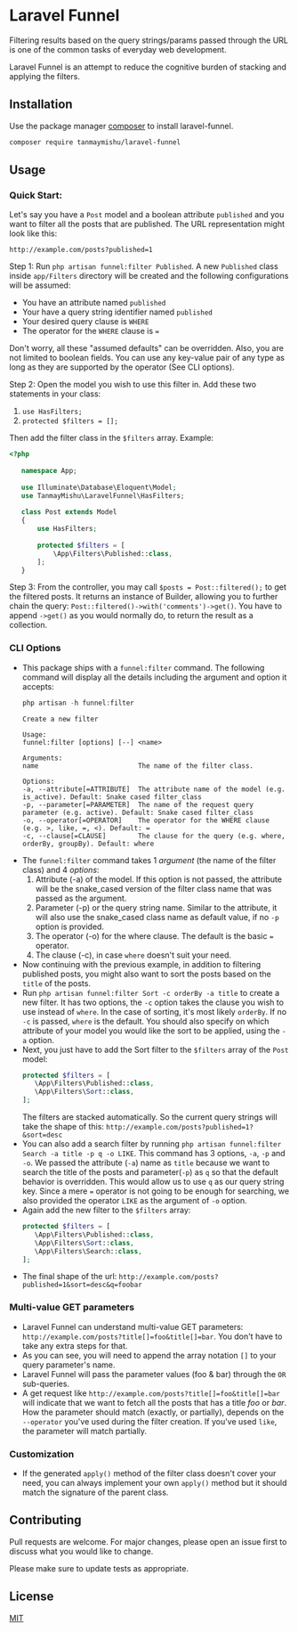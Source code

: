 # Laravel Funnel

Filtering results based on the query strings/params passed through the URL is one of the common tasks of everyday web development.

Laravel Funnel is an attempt to reduce the cognitive burden of stacking and applying the filters.

## Installation

Use the package manager [composer](https://getcomposer.org/) to install laravel-funnel.

```bash
composer require tanmaymishu/laravel-funnel
```

## Usage
### Quick Start:
Let's say you have a `Post` model and a boolean attribute `published` and you want to filter all the posts that are published. The URL representation might look like this:

`http://example.com/posts?published=1`

Step 1: Run `php artisan funnel:filter Published`. A new `Published` class inside `app/Filters` directory will be created and the following configurations will be assumed:

- You have an attribute named `published`
- Your have a query string identifier named `published`
- Your desired query clause is `WHERE`
- The operator for the `WHERE` clause is `=`

Don't worry, all these "assumed defaults" can be overridden. Also, you are not limited to boolean fields. You can use any key-value pair of any type as long as they are supported by the operator (See CLI options).

Step 2: Open the model you wish to use this filter in. Add these two statements in your class:

1. `use HasFilters;`
2. `protected $filters = [];`

Then add the filter class in the `$filters` array. Example:

```php
<?php
   
   namespace App;
   
   use Illuminate\Database\Eloquent\Model;
   use TanmayMishu\LaravelFunnel\HasFilters;
   
   class Post extends Model
   {
       use HasFilters;
   
       protected $filters = [
           \App\Filters\Published::class,
       ];
   }
```
Step 3: From the controller, you may call `$posts = Post::filtered();` to get the filtered posts. It returns an instance of Builder, allowing you to further chain the query:
`Post::filtered()->with('comments')->get()`. You have to append `->get()` as you would normally do, to return the result as a collection.
### CLI Options
 - This package ships with a `funnel:filter` command. The following command will display all the details including the argument and option it accepts:
    ```php
    php artisan -h funnel:filter
    ```
    ```Description:
    Create a new filter
    
    Usage:
    funnel:filter [options] [--] <name>
    
    Arguments:
    name                         The name of the filter class.
    
    Options:
    -a, --attribute[=ATTRIBUTE]  The attribute name of the model (e.g. is_active). Default: Snake cased filter_class
    -p, --parameter[=PARAMETER]  The name of the request query parameter (e.g. active). Default: Snake cased filter_class
    -o, --operator[=OPERATOR]    The operator for the WHERE clause (e.g. >, like, =, <). Default: =
    -c, --clause[=CLAUSE]        The clause for the query (e.g. where, orderBy, groupBy). Default: where
    ```
- The `funnel:filter` command takes 1 _argument_ (the name of the filter class) and 4 _options_:
    1) Attribute (-a) of the model. If this option is not passed, the attribute will be the snake_cased version of the filter class name that was passed as the argument.
    2) Parameter (-p) or the query string name. Similar to the attribute, it will also use the snake_cased class name as default value, if no `-p` option is provided. 
    3) The operator (-o) for the where clause. The default is the basic `=` operator.
    4) The clause (-c), in case `where` doesn't suit your need.
- Now continuing with the previous example, in addition to filtering published posts, you might also want to sort the posts based on the `title` of the posts.
- Run `php artisan funnel:filter Sort -c orderBy -a title` to create a new filter. It has two options, the `-c` option takes the clause you wish to use instead of `where`. In the case of sorting, it's most likely `orderBy`. If no `-c` is passed, `where` is the default. You should also specify on which attribute of your model you would like the sort to be applied, using the `-a` option. 
- Next, you just have to add the Sort filter to the `$filters` array of the `Post` model:
    ```php
    protected $filters = [
       \App\Filters\Published::class,
       \App\Filters\Sort::class,
    ];
    ```
  The filters are stacked automatically. So the current query strings will take the shape of this:
  `http://example.com/posts?published=1?&sort=desc`
- You can also add a search filter by running `php artisan funnel:filter Search -a title -p q -o LIKE`. This command has 3 options, `-a`, `-p` and `-o`. We passed the attribute (`-a`) name as `title` because we want to search the title of the posts and parameter(`-p`) as `q` so that the default behavior is overridden. This would allow us to use `q` as our query string key. Since a mere `=` operator is not going to be enough for searching, we also provided the operator `LIKE` as the argument of `-o` option.
- Again add the new filter to the `$filters` array:
     ```php
     protected $filters = [
        \App\Filters\Published::class,
        \App\Filters\Sort::class,
        \App\Filters\Search::class,
     ];
     ```
 - The final shape of the url: `http://example.com/posts?published=1&sort=desc&q=foobar`
 ### Multi-value GET parameters
 - Laravel Funnel can understand multi-value GET parameters:
 `http://example.com/posts?title[]=foo&title[]=bar`. You don't have to take any extra steps for that.
 - As you can see, you will need to append the array notation `[]` to your query parameter's name.
 - Laravel Funnel will pass the parameter values (foo & bar) through the `OR` sub-queries.
 - A get request like `http://example.com/posts?title[]=foo&title[]=bar` will indicate that we want to fetch all the posts that has a title _foo_ or _bar_. How the parameter should match (exactly, or partially), depends on the `--operator` you've used during the filter creation. If you've used `like`, the parameter will match partially.
 ### Customization
 - If the generated `apply()` method of the filter class doesn't cover your need, you can always implement your own `apply()` method but it should match the signature of the parent class.
 


## Contributing
Pull requests are welcome. For major changes, please open an issue first to discuss what you would like to change.

Please make sure to update tests as appropriate.

## License
[MIT](https://choosealicense.com/licenses/mit/)
